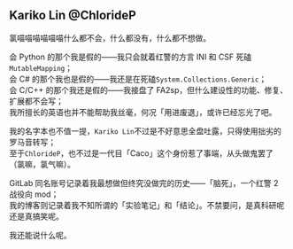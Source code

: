 ## Kariko Lin @ChlorideP
氯喵喵喵喵喵喵什么都不会，什么都没有，什么都不想做。

会 Python 的那个我是假的——我只会就着红警的方言 INI 和 CSF 死磕`MutableMapping`；  
会 C# 的那个我也是假的——我还是在死磕`System.Collections.Generic`；  
会 C/C++ 的那个我还是假的——我接盘了 FA2sp，但什么建设性的功能、修复、扩展都不会写；  
我所擅长的英语也并不能帮助我丝毫，何况「用进废退」，或许已经忘光了吧。

我的名字本也不值一提，`Kariko Lin`不过是不好意思全盘吐露，只得使用拙劣的罗马音转写；  
至于`ChlorideP`，也不过是一代目「Caco」这个身份惹了事端，从头做鬼罢了（氯嘛，氯气嘛）。

GitLab 同名账号记录着我最想做但终究没做完的历史——「脑死」，一个红警 2 战役向 mod；  
我的博客则记录着我不知所谓的「实验笔记」和「结论」。不禁要问，是真科研呢还是真搞笑呢。

<!-- 至于「荣誉勋章」，大抵有吧，前面不也说「前世 Caco 惹了事端」嘛。  
「拾人牙慧，毫无创见的剽窃者」——你也可以这么称呼。毕竟我实在没什么学习的才能，我只会把别人的东西抄来：
- 15 年看「寒兮亦若雨」做 AE 频谱视频，我也跟风，直到去年还标榜什么「完美模仿」  
  ——请问 AE 学了几成？不会只懂了个「音频频谱」吧？
- 17 年想要做红警 mod，可设定还是经典《心灵终结 3》模板：萌军美欧日，苏军苏拉中，尤里三阵营。  
  ——试问「创作」了几成？不会也是当「改摸小鬼」去吧？
- 19-21 年做的「脑死」，南极冰架经典的 U 字造型——真的没有抄「极昼」吗？
- 21 年秋混进同人群跟群友「密谋」什么语 C 机器人，结果别人被批斗一通，自己也免不了挨喷
  ——连所谓 if-else 里随机字符串的空架子、连 Hello World 都能被拿去鉴抄，还在狡辩「没有抄」？

如此，-->
我还能说什么呢。
